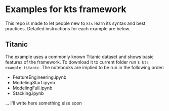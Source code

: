 # Examples for kts framework
This repo is made to let people new to `kts` learn its syntax and best practices. 
Detailed instructions for each example are below.
## Titanic
The example uses a commonly known Titanic dataset and shows basic features of the framework.
To download it to current folder run `$ kts example titanic`. 
The notebooks are implied to be run in the following order:
* FeatureEngineering.ipynb
* ModelingStart.ipynb
* ModelingFull.ipynb
* Stacking.ipynb

...
I'll write here something else soon
